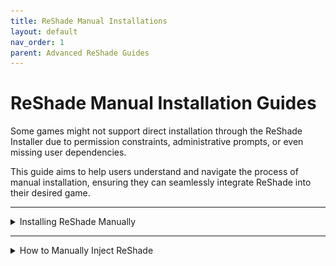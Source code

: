 ```yaml
---
title: ReShade Manual Installations
layout: default
nav_order: 1
parent: Advanced ReShade Guides
---
```

# ReShade Manual Installation Guides

Some games might not support direct installation through the ReShade Installer due to permission constraints, administrative prompts, or even missing user dependencies.

This guide aims to help users understand and navigate the process of manual installation, ensuring they can seamlessly integrate ReShade into their desired game.

---

<details markdown="block" class="details-tree">
<summary>Installing ReShade Manually</summary>

## Step 1: Identify Your Game's Architecture

1. Navigate to [PCGamingWiki](https://www.pcgamingwiki.com/wiki/Home).
2. Use the search bar to find your game.
   ![Search Bar](./images/manually_injecting_reshade/pcgw_search.jpg)
3. Locate the API tab on your game's page, typically towards the end.
   ![API Tab](./images/manually_injecting_reshade/pcgamingwiki_api.jpg)

---
 
## Step 2: Obtain ReShade Installer

- Download the latest ReShade installer from the [official ReShade website](https://reshade.me).

---

## Step 3: Get `7Zip`

1. Download and install the latest `.msi` version of `7Zip` from [7Zip's official website](https://www.7-zip.org/download.html).
   ![7Zip Download](./images/manually_installing_reshade/7zip_website_download.jpg)

   {: .note} 
   While WinRar can be an alternative, this guide focuses on using `7Zip`.

---
 
## Step 4: Extract ReShade Binary

1. Right-click on the ReShade Installer `ReShade_Setup_x.x.x.exe`, hover over `7Zip`, and select `Open Archive`.
   ![Open with 7Zip](./images/manually_installing_reshade/reshade_setup_open_with_7zip.jpg)
2. Choose the necessary DLL from the options:
>    - `ReShade64.dll` for 64-Bit
>    - `ReShade32.dll` for 32-Bit
   ![Extract DLL](./images/manually_installing_reshade/7zip_extract_reshade_binaries.jpg)

---
 
## Step 5: Rename the Binary

Right-click the `ReShadeXX.dll` you've extracted and choose `Rename`. Then, rename it according to your game's rendering API:

> - **dxgi.dll** - DirectX 10/11/12
> - **d3d12.dll** - DirectX 12
> - **d3d11.dll** - DirectX 11
> - **d3d10.dll** - DirectX 10
> - **d3d9.dll** - DirectX 9
> - **opengl32.dll** - OpenGL

![Rename DLL](./images/manually_installing_reshade/extacted_reshade_binary_rename.jpg)

---
 
## Step 6: Move the Renamed DLL

1. Position the renamed DLL into the root folder of your game, the same directory where the game's executable is located.
   ![Place in Game Folder](./images/manually_installing_reshade/place_reshade_binary_game_folder.jpg)

2. If unsure of your game's executable location, consult [our guide on identifying your game's executable](https://guides.martysmods.com/docs/special_other/finding_your_game_executable.html).

Upon completion, your game should launch with ReShade already integrated!
![Successful Installation](./images/manually_injecting_reshade/ultrakill_reshade_installed.jpg)

</details>

------

<details markdown="block" class="details-tree">
<summary>How to Manually Inject ReShade</summary>

Certain games do not support automatic ReShade injection during runtime. 
This is especially common for UWP (Microsoft Store) games, which often disallow automatic injection. 

Thankfully, Crosire has developed a tool for manual DLL injection into games.

{: .warning} 
Crosire's Inject tool, being an external injector, is more likely to trigger anti-cheat systems. **Use with caution and at your own risk**.

## Step 1: Determine Your Game's Architecture

1. Go to [PCGamingWiki](https://www.pcgamingwiki.com/wiki/Home).
2. Enter your game's name in the search bar.
   ![Search Bar](./images/manually_injecting_reshade/pcgw_search.jpg)
3. Proceed to the API section on your game's page (usually located towards the end).
   ![API Section](./images/manually_injecting_reshade/pcgamingwiki_api.jpg)

---

## Step 2: Download the Right Injector

Choose the injector based on your game's architecture:
* [64-bit Injector](https://reshade.me/downloads/inject64.exe)
* [32-bit Injector](https://reshade.me/downloads/inject32.exe)

---

## Step 3: Download ReShade Installer

Acquire the latest ReShade Installer from the [ReShade website](https://www.reshade.me).

---

## Step 4: Get `7Zip`

1. Download and install the latest `.msi` version from [7Zip's official website](https://www.7-zip.org/download.html).
   ![7Zip Download](./images/manually_installing_reshade/7zip_website_download.jpg)

{: .note} 
`WinRar` can serve as an alternative, but this guide utilizes `7Zip`.

---

## Step 5: Extract ReShade Binary

1. Right-click the ReShade Installer `ReShade_Setup_x.x.x.exe`, hover over `7Zip`, and select `Open Archive`.
   ![Open with 7Zip](./images/manually_installing_reshade/reshade_setup_open_with_7zip.jpg)
2. Extract the desired DLL:
   - `ReShade64.dll` for 64-Bit
   - `ReShade32.dll` for 32-Bit
   ![Extract DLL](./images/manually_installing_reshade/7zip_extract_reshade_binaries.jpg)

{: .note}
The DLL architecture should match the injector you've previously downloaded.

---

## Step 6: Position the Files

Move both the `injectXX.exe` and `ReShadeXX.dll` files to your game directory.
![File Placement](./images/manually_injecting_reshade/place_reshade_dll_and_inject_in_game_folder.jpg)

For assistance locating your game directory, see [our guide on finding your game's executable](https://guides.martysmods.com/docs/special_other/finding_your_game_executable.html).

---

## Step 7: Identify the Game Process Name

1. Launch the desired game.
2. Open Task Manager and right-click on your game under the processes tab, then select `Go to Details`.
   ![Go to Details](./images/manually_injecting_reshade/task_manager_go_to_details.jpg)
3. The highlighted executable displays the game's process name.
   ![Executable Name](./images/manually_injecting_reshade/task_manager_details_view_exe.jpg)

---

## Step 8: Inject ReShade

1. Close your game.
2. Navigate to your game's directory and open a command prompt by typing `CMD` into File Explorer's address bar.
   ![Open CMD](./images/manually_injecting_reshade/cmd_in_file_explorer.jpg)
3. Input `inject[x32/x64].exe "name_of_the_process.exe"` and hit Enter.
   ![Inject Command](./images/manually_injecting_reshade/type_inject_params.jpg)
4. Open your game.

If executed correctly, ReShade should be active once the game begins.
![Successful Injection](./images/manually_injecting_reshade/ultrakill_reshade_installed.jpg)

</details>
